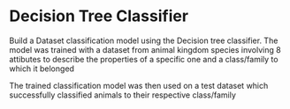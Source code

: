 # Decision Tree Classifier

Build a Dataset classification model using the Decision tree classifier. The model was trained with a dataset from animal kingdom species involving 8 attibutes to describe the properties of a specific one and a class/family to which it belonged

The trained classification model was then used on a test dataset which successfully classified animals to their respective class/family
